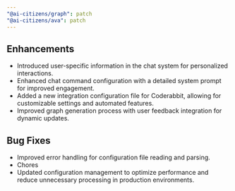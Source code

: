 ```yaml
---
"@ai-citizens/graph": patch
"@ai-citizens/ava": patch
---
```


## Enhancements

- Introduced user-specific information in the chat system for personalized interactions.
- Enhanced chat command configuration with a detailed system prompt for improved engagement.
- Added a new integration configuration file for Coderabbit, allowing for customizable settings and automated features.
- Improved graph generation process with user feedback integration for dynamic updates.

## Bug Fixes

- Improved error handling for configuration file reading and parsing.
- Chores
- Updated configuration management to optimize performance and reduce unnecessary processing in production environments.
